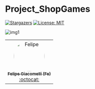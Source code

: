 # Project_ShopGames

[![Stargazers][stars-shield]][stars-url]
[![License: MIT](https://img.shields.io/badge/License-MIT-green.svg)](https://opensource.org/licenses/MIT)

![img1](https://user-images.githubusercontent.com/69607844/124310434-8b84e900-db42-11eb-8aae-a8c56b1c4aee.jpg)

<table>

 <td align="center"><a href="https://www.linkedin.com/in/felipe-giacomelli-997a8b19b/"><img style="border-radius: 50%;" src="https://avatars.githubusercontent.com/u/69607844?v=4" width="100px;" alt="Felipe"/><br /><sub><b>Felipe Giacomelli (Fe)</b></sub></a><br /><a href="https://github.com/fegiacomelli" title="Desenvolvedor FullStack Java Jr.">:octocat:</a></td> 

  </table>


[stars-shield]: https://img.shields.io/github/stars/fegiacomelli/Project_ShopGames?style=social
[stars-url]: https://github.com/fegiacomelli/Project_ShopGames/stargazers/

